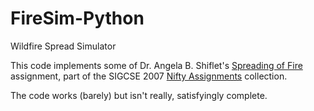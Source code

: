 # FireSim-Python
Wildfire Spread Simulator

This code implements some of Dr. Angela B. Shiflet's [Spreading of Fire](http://nifty.stanford.edu/2007/shiflet-fire/) assignment, part of the SIGCSE 2007 [Nifty Assignments](http://nifty.stanford.edu/) collection.

The code works (barely) but isn't really, satisfyingly complete.
